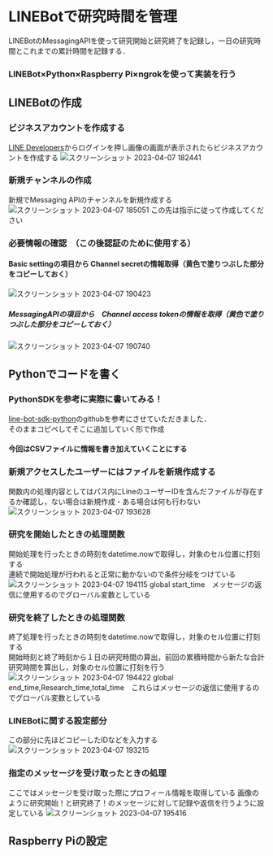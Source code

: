 # LINEBotで研究時間を管理
LINEBotのMessagingAPIを使って研究開始と研究終了を記録し，一日の研究時間とこれまでの累計時間を記録する．
### LINEBot×Python×Raspberry Pi×ngrokを使って実装を行う

## LINEBotの作成
### ビジネスアカウントを作成する
[LINE Developers](https://developers.line.biz/ja/services/messaging-api/)からログインを押し画像の画面が表示されたらビジネスアカウントを作成する
![スクリーンショット 2023-04-07 182441](https://user-images.githubusercontent.com/130141399/230583693-8baeb486-9372-418f-9d76-e6fbb0668512.png)
### 新規チャンネルの作成
新規でMessaging APIのチャンネルを新規作成する
![スクリーンショット 2023-04-07 185051](https://user-images.githubusercontent.com/130141399/230587893-362e5352-c44f-4a03-a34c-60be49c27417.png)
この先は指示に従って作成してください
### 必要情報の確認　（この後認証のために使用する）
#### Basic settingの項目から Channel secretの情報取得（黄色で塗りつぶした部分をコピーしておく）
![スクリーンショット 2023-04-07 190423](https://user-images.githubusercontent.com/130141399/230590256-a0fb51cc-a4fd-4c5a-bd82-90bfd5647865.png)
##### MessagingAPIの項目から　Channel access tokenの情報を取得（黄色で塗りつぶした部分をコピーしておく）
![スクリーンショット 2023-04-07 190740](https://user-images.githubusercontent.com/130141399/230590813-c03c9b08-683e-4703-858d-df475ad6ed6f.png)

##  Pythonでコードを書く
### PythonSDKを参考に実際に書いてみる！
[line-bot-sdk-python](https://github.com/line/line-bot-sdk-python)のgithubを参考にさせていただきました．  
そのままコピペしてそこに追加していく形で作成  

#### 今回はCSVファイルに情報を書き加えていくことにする

### 新規アクセスしたユーザーにはファイルを新規作成する
関数内の処理内容としてはパス内にLineのユーザーIDを含んだファイルが存在するか確認し，ない場合は新規作成・ある場合は何も行わない
![スクリーンショット 2023-04-07 193628](https://user-images.githubusercontent.com/130141399/230594918-89d92fb9-2c0f-4dc8-8349-fbd40814ea61.png)

### 研究を開始したときの処理関数
開始処理を行ったときの時刻をdatetime.nowで取得し，対象のセル位置に打刻する  
連続で開始処理が行われると正常に動かないので条件分岐をつけている
![スクリーンショット 2023-04-07 194115](https://user-images.githubusercontent.com/130141399/230595271-06ee964d-1f6f-4b5b-af4d-0c643b817807.png)
global start_time　メッセージの返信に使用するのでグローバル変数としている

### 研究を終了したときの処理関数
終了処理を行ったときの時刻をdatetime.nowで取得し，対象のセル位置に打刻する  
開始時刻と終了時刻から１日の研究時間の算出，前回の累積時間から新たな合計研究時間を算出し，対象のセル位置に打刻を行う
![スクリーンショット 2023-04-07 194422](https://user-images.githubusercontent.com/130141399/230595701-13513236-b8a5-4942-a81c-295bb88350de.png)
global end_time,Research_time,total_time　これらはメッセージの返信に使用するのでグローバル変数としている

### LINEBotに関する設定部分
この部分に先ほどコピーしたIDなどを入力する  
![スクリーンショット 2023-04-07 193215](https://user-images.githubusercontent.com/130141399/230597376-9e29a18a-b8ad-410b-b1a5-3e59ad9aa620.png)

### 指定のメッセージを受け取ったときの処理
ここではメッセージを受け取った際にプロフィール情報を取得している
画像のように研究開始！と研究終了！のメッセージに対して記録や返信を行うように設定している
![スクリーンショット 2023-04-07 195416](https://user-images.githubusercontent.com/130141399/230597132-8b56c3b5-988f-4814-bfa7-72a427e37493.png)

## Raspberry Piの設定
### 






























